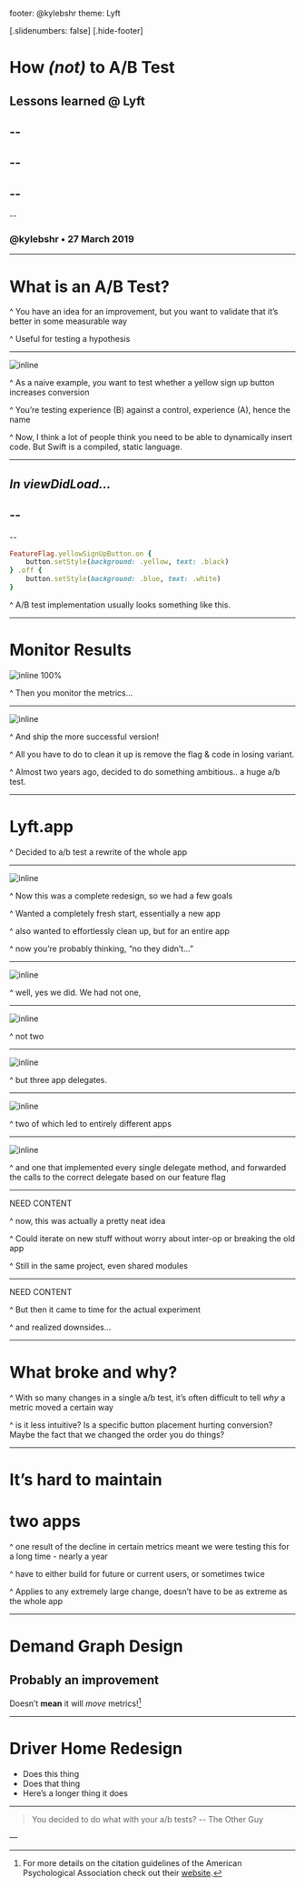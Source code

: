 footer: @kylebshr
theme: Lyft

[.slidenumbers: false]
[.hide-footer]

# How *(not)* to A/B Test
## Lessons learned @ Lyft
--
--
--
--
--
--
--
### @kylebshr • 27 March 2019

---

# What is an A/B Test?

^ You have an idea for an improvement, but you want to validate that it’s better in some measurable way

^ Useful for testing a hypothesis 

---

![inline](img/sign-up.png)

^ As a naive example, you want to test whether a yellow sign up button increases conversion

^ You’re testing experience (B) against a control, experience (A), hence the name

^ Now, I think a lot of people think you need to be able to dynamically insert code. But Swift is a compiled, static language.

---

## _In viewDidLoad..._

--
--
--

```ruby
FeatureFlag.yellowSignUpButton.on {
    button.setStyle(background: .yellow, text: .black)
} .off {
    button.setStyle(background: .blue, text: .white)
}
```

^ A/B test implementation usually looks something like this. 

---

# Monitor Results

![inline 100%](upwards-metrics.png)

^ Then you monitor the metrics...

---

![inline](img/sign-up-decision.png)

^ And ship the more successful version! 

^ All you have to do to clean it up is remove the flag & code in losing variant.

^ Almost two years ago, decided to do something ambitious.. a huge a/b test.

---

# Lyft.app

^ Decided to a/b test a rewrite of the whole app

---

![inline](img/v4-vs-x.png)

^ Now this was a complete redesign, so we had a few goals

^ Wanted a completely fresh start, essentially a new app

^ also wanted to effortlessly clean up, but for an entire app

^ now you’re probably thinking, “no they didn’t...”

---

![inline](img/one-delegate.png)

^ well, yes we did. We had not one, 

---

![inline](img/two-delegates.png)

^ not two

---

![inline](img/three-delegates.png)

^ but three app delegates. 

---

![inline](img/messy-swift.png)

^ two of which led to entirely different apps

---

![inline](img/switching-flag.png)

^ and one that implemented every single delegate method, and forwarded the calls to the correct delegate based on our feature flag

---

NEED CONTENT

^ now, this was actually a pretty neat idea

^ Could iterate on new stuff without worry about inter-op or breaking the old app

^ Still in the same project, even shared modules

---

NEED CONTENT

^ But then it came to time for the actual experiment

^ and realized downsides...

---

# What broke and why?

^ With so many changes in a single a/b test, it’s often difficult to tell _why_ a metric moved a certain way

^ is it less intuitive? Is a specific button placement hurting conversion? Maybe the fact that we changed the order you do things?

---

# It’s hard to maintain 
# two apps

^ one result of the decline in certain metrics meant we were testing this for a long time - nearly a year

^ have to either build for future or current users, or sometimes twice

^ Applies to any extremely large change, doesn’t have to be as extreme as the whole app

---


# Demand Graph Design
## Probably an improvement

Doesn’t __mean__ it will *move* metrics![^1]

[^1]: For more details on the citation guidelines of the American Psychological Association check out their [website](https://www.library.cornell.edu/research/citation/apa).

---

# Driver Home Redesign

- Does this thing
- Does that thing
- Here’s a longer thing it does

---

> You decided to do what with your a/b tests?
-- The Other Guy

—